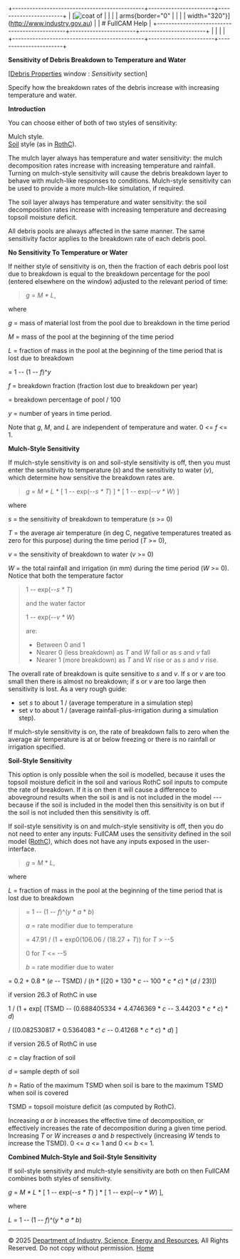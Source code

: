 +----------------------------------------------+-----------------------+-----------------------+
| [![coat of                                   |                       | [](index.htm)         |
| arms](imgs/DISER-inline_Mono.png){border="0" |                       |                       |
| width="320"}](http://www.industry.gov.au)    |                       | # FullCAM Help        |
+----------------------------------------------+-----------------------+-----------------------+
|                                              |                       |                       |
+----------------------------------------------+-----------------------+-----------------------+

**Sensitivity of Debris Breakdown to Temperature and Water**

\[[Debris Properties](45_Debris%20Properties.htm) window : *Sensitivity*
section\]

Specify how the breakdown rates of the debris increase with increasing
temperature and water.

**Introduction**

You can choose either of both of two styles of sensitivity:

Mulch style.\
[Soil](203_Soil.htm) style (as in [RothC](114_RothC.htm)).

The mulch layer always has temperature and water sensitivity: the mulch
decomposition rates increase with increasing temperature and rainfall.
Turning on mulch-style sensitivity will cause the debris breakdown layer
to behave with mulch-like responses to conditions. Mulch-style
sensitivity can be used to provide a more mulch-like simulation, if
required.

The soil layer always has temperature and water sensitivity: the soil
decomposition rates increase with increasing temperature and decreasing
topsoil moisture deficit.

All debris pools are always affected in the same manner. The same
sensitivity factor applies to the breakdown rate of each debris pool.

**No Sensitivity To Temperature or Water**

If neither style of sensitivity is on, then the fraction of each debris
pool lost due to breakdown is equal to the breakdown percentage for the
pool (entered elsewhere on the window) adjusted to the relevant period
of time:

> *g* = *M \* L*,

where

*g* = mass of material lost from the pool due to breakdown in the time
period

*M* = mass of the pool at the beginning of the time period

*L* = fraction of mass in the pool at the beginning of the time period
that is lost due to breakdown

= 1 -- (1 -- *f*)\^*y*

*f* = breakdown fraction (fraction lost due to breakdown per year)

= breakdown percentage of pool / 100

*y* = number of years in time period.

Note that *g*, *M*, and *L* are independent of temperature and water. 0
\<= *f* \<= 1.

**Mulch-Style Sensitivity**

If mulch-style sensitivity is on and soil-style sensitivity is off, then
you must enter the sensitivity to temperature (*s*) and the sensitivity
to water (*v*), which determine how sensitive the breakdown rates are.

> *g* = *M \* L* \* \[ 1 -- exp(--*s \* T*) \] \* \[ 1 -- exp(--*v \*
> W*) \]

where

*s* = the sensitivity of breakdown to temperature (*s* \>= 0)

*T* = the average air temperature (in deg C, negative temperatures
treated as zero for this purpose) during the time period (*T* \>= 0),

*v* = the sensitivity of breakdown to water (*v* \>= 0)

*W* = the total rainfall and irrigation (in mm) during the time period
(*W* \>= 0). Notice that both the temperature factor

> 1 -- exp(--*s \* T*)
>
> and the water factor
>
> 1 -- exp(--*v \* W*)
>
> are:
>
> - Between 0 and 1
> - Nearer 0 (less breakdown) as *T* and *W* fall or as *s* and *v* fall
> - Nearer 1 (more breakdown) as *T* and W rise or as *s* and *v* rise.

The overall rate of breakdown is quite sensitive to *s* and *v*. If *s*
or *v* are too small then there is almost no breakdown; if *s* or *v*
are too large then sensitivity is lost. As a very rough guide:

- set *s* to about 1 / (average temperature in a simulation step)
- set *v* to about 1 / (average rainfall-plus-irrigation during a
  simulation step).

If mulch-style sensitivity is on, the rate of breakdown falls to zero
when the average air temperature is at or below freezing or there is no
rainfall or irrigation specified.

**Soil-Style Sensitivity**

This option is only possible when the soil is modelled, because it uses
the topsoil moisture deficit in the soil and various RothC soil inputs
to compute the rate of breakdown. If it is on then it will cause a
difference to aboveground results when the soil is and is not included
in the model --- because if the soil is included in the model then this
sensitivity is on but if the soil is not included then this sensitivity
is off.

If soil-style sensitivity is on and mulch-style sensitivity is off, then
you do not need to enter any inputs: FullCAM uses the sensitivity
defined in the soil model ([RothC](114_RothC.htm)), which does not have
any inputs exposed in the user-interface.

> *g* = *M* \* *L*,

where

*L* = fraction of mass in the pool at the beginning of the time period
that is lost due to breakdown

> = 1 -- (1 -- *f*)\^(*y* \* *a* \* *b*)
>
> *a* = rate modifier due to temperature
>
> = 47.91 / (1 + exp0(106.06 / (18.27 + *T*)) for *T* \> --5
>
> 0 for *T* \<= --5
>
> *b* = rate modifier due to water

= 0.2 + 0.8 \* (*e* -- TSMD) / (*h* \* \[(20 + 130 \* *c* -- 100 \* *c
\* c*) \* (*d* / 23)\])

if version 26.3 of RothC in use

1 / (1 + exp\[ (TSMD -- (0.688405334 + 4.4746369 \* *c* -- 3.44203 \* *c
\* c*) \* *d*)

/ ((0.082530817 + 0.5364083 \* *c* -- 0.41268 \* *c \* c*) \* *d*) \]

if version 26.5 of RothC in use

*c* = clay fraction of soil

*d* = sample depth of soil

*h* = Ratio of the maximum TSMD when soil is bare to the maximum TSMD
when soil is covered

TSMD = topsoil moisture deficit (as computed by RothC).

Increasing *a* or *b* increases the effective time of decomposition, or
effectively increases the rate of decomposition during a given time
period. Increasing *T* or *W* increases *a* and *b* respectively
(increasing *W* tends to increase the TSMD). 0 \<= *a* \<= 1 and 0 \<=
*b* \<= 1.

**Combined Mulch-Style and Soil-Style Sensitivity**

If soil-style sensitivity and mulch-style sensitivity are both on then
FullCAM combines both styles of sensitivity.

*g* = *M \* L* \* \[ 1 -- exp(--*s \* T*) \] \* \[ 1 -- exp(--*v \* W*)
\],

where

*L* = 1 -- (1 -- *f*)\^(*y* \* *a \* b*)

------------------------------------------------------------------------

© 2025 [Department of Industry, Science, Energy and
Resources](http://www.industry.gov.au "Department of Industry, Science, Energy and Resources"),
All Rights Reserved. Do not copy without permission.
[Home](index.htm "help index")
